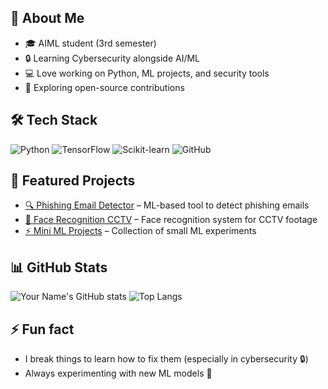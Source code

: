 ## 👋 About Me
- 🎓 AIML student (3rd semester)  
- 🔒 Learning Cybersecurity alongside AI/ML  
- 💻 Love working on Python, ML projects, and security tools  
- 🚀 Exploring open-source contributions  

## 🛠️ Tech Stack
![Python](https://img.shields.io/badge/Python-3776AB?logo=python&logoColor=white)
![TensorFlow](https://img.shields.io/badge/TensorFlow-FF6F00?logo=tensorflow&logoColor=white)
![Scikit-learn](https://img.shields.io/badge/ScikitLearn-F7931E?logo=scikitlearn&logoColor=white)
![GitHub](https://img.shields.io/badge/GitHub-181717?logo=github&logoColor=white)

## 📂 Featured Projects
- [🔍 Phishing Email Detector](https://github.com/sjv-007/PhishingEmailDetector) – ML-based tool to detect phishing emails  
- [🎥 Face Recognition CCTV](https://github.com/sjv-007/FaceRecognition_CCTV) – Face recognition system for CCTV footage  
- [⚡ Mini ML Projects](https://github.com/sjv-007/MiniProjects) – Collection of small ML experiments  

## 📊 GitHub Stats
![Your Name's GitHub stats](https://github-readme-stats.vercel.app/api?username=aIxart-sjv&show_icons=true&theme=radical)
![Top Langs](https://github-readme-stats.vercel.app/api/top-langs/?username=aIxart-sjv&layout=compact&theme=radical)

## ⚡ Fun fact
- I break things to learn how to fix them (especially in cybersecurity 🔒)  
- Always experimenting with new ML models 🚀
